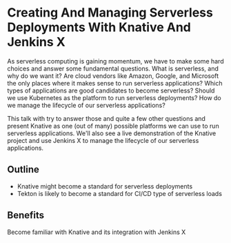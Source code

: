 # Creating And Managing Serverless Deployments With Knative And Jenkins X

As serverless computing is gaining momentum, we have to make some hard choices and answer some fundamental questions. What is serverless, and why do we want it? Are cloud vendors like Amazon, Google, and Microsoft the only places where it makes sense to run serverless applications? Which types of applications are good candidates to become serverless? Should we use Kubernetes as the platform to run serverless deployments? How do we manage the lifecycle of our serverless applications?

This talk with try to answer those and quite a few other questions and present Knative as one (out of many) possible platforms we can use to run serverless applications. We'll also see a live demonstration of the Knative project and use Jenkins X to manage the lifecycle of our serverless applications.

## Outline

* Knative might become a standard for serverless deployments
* Tekton is likely to become a standard for CI/CD type of serverless loads

## Benefits

Become familiar with Knative and its integration with Jenkins X